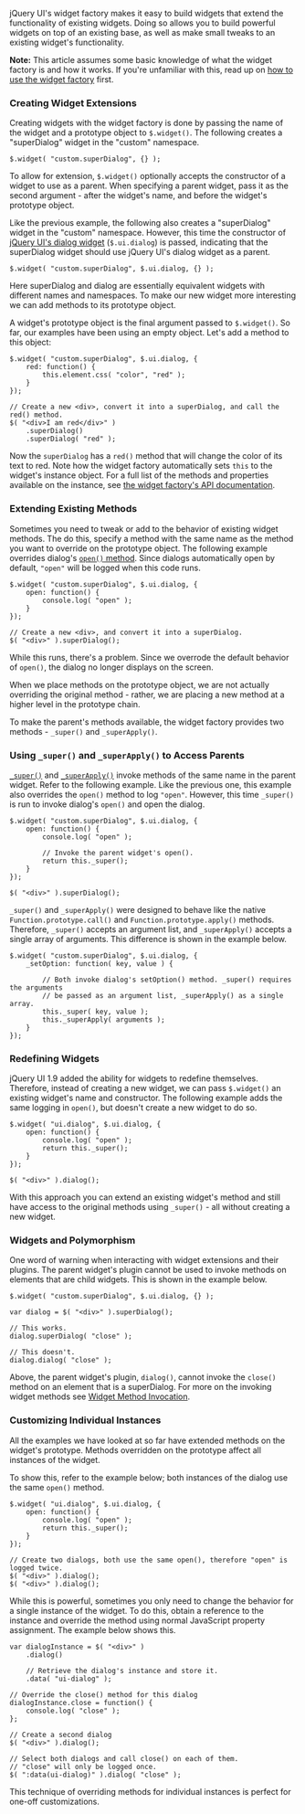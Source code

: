 <script>{
	"title": "Extending Widgets with the Widget Factory",
	"level": "advanced"
}</script>

jQuery UI's widget factory makes it easy to build widgets that extend the functionality of existing widgets. Doing so allows you to build powerful widgets on top of an existing base, as well as make small tweaks to an existing widget's functionality.

**Note:** This article assumes some basic knowledge of what the widget factory is and how it works. If you're unfamiliar with this, read up on [how to use the widget factory](/jquery-ui/widget-factory/how-to-use-the-widget-factory/) first.

### Creating Widget Extensions

Creating widgets with the widget factory is done by passing the name of the widget and a prototype object to `$.widget()`. The following creates a "superDialog" widget in the "custom" namespace.

```
$.widget( "custom.superDialog", {} );
```

To allow for extension, `$.widget()` optionally accepts the constructor of a widget to use as a parent. When specifying a parent widget, pass it as the second argument - after the widget's name, and before the widget's prototype object.

Like the previous example, the following also creates a "superDialog" widget in the "custom" namespace. However, this time the constructor of [jQuery UI's dialog widget](http://jqueryui.com/dialog/) (`$.ui.dialog`) is passed, indicating that the superDialog widget should use jQuery UI's dialog widget as a parent.

```
$.widget( "custom.superDialog", $.ui.dialog, {} );
```

Here superDialog and dialog are essentially equivalent widgets with different names and namespaces. To make our new widget more interesting we can add methods to its prototype object.

A widget's prototype object is the final argument passed to `$.widget()`. So far, our examples have been using an empty object. Let's add a method to this object:

```
$.widget( "custom.superDialog", $.ui.dialog, {
	red: function() {
		this.element.css( "color", "red" );
	}
});

// Create a new <div>, convert it into a superDialog, and call the red() method.
$( "<div>I am red</div>" )
	.superDialog()
	.superDialog( "red" );
```

Now the `superDialog` has a `red()` method that will change the color of its text to red. Note how the widget factory automatically sets `this` to the widget's instance object. For a full list of the methods and properties available on the instance, see [the widget factory's API documentation](http://api.jqueryui.com/jquery.widget/).

### Extending Existing Methods

Sometimes you need to tweak or add to the behavior of existing widget methods. The do this, specify a method with the same name as the method you want to override on the prototype object. The following example overrides dialog's [`open()` method](http://api.jqueryui.com/dialog/#method-open). Since dialogs automatically open by default, `"open"` will be logged when this code runs.

```
$.widget( "custom.superDialog", $.ui.dialog, {
	open: function() {
		console.log( "open" );
	}
});

// Create a new <div>, and convert it into a superDialog.
$( "<div>" ).superDialog();
```

While this runs, there's a problem. Since we overrode the default behavior of `open()`, the dialog no longer displays on the screen.

When we place methods on the prototype object, we are not actually overriding the original method - rather, we are placing a new method at a higher level in the prototype chain.

To make the parent's methods available, the widget factory provides two methods - `_super()` and `_superApply()`.

### Using `_super()` and `_superApply()` to Access Parents

[`_super()`](http://api.jqueryui.com/jquery.widget/#method-_super) and [`_superApply()`](http://api.jqueryui.com/jquery.widget/#method-_superApply) invoke methods of the same name in the parent widget. Refer to the following example. Like the previous one, this example also overrides the `open()` method to log `"open"`. However, this time `_super()` is run to invoke dialog's `open()` and open the dialog.

```
$.widget( "custom.superDialog", $.ui.dialog, {
	open: function() {
		console.log( "open" );

		// Invoke the parent widget's open().
		return this._super();
	}
});

$( "<div>" ).superDialog();
```

`_super()` and `_superApply()` were designed to behave like the native `Function.prototype.call()` and `Function.prototype.apply()` methods. Therefore, `_super()` accepts an argument list, and `_superApply()` accepts a single array of arguments. This difference is shown in the example below.

```
$.widget( "custom.superDialog", $.ui.dialog, {
	_setOption: function( key, value ) {

		// Both invoke dialog's setOption() method. _super() requires the arguments
		// be passed as an argument list, _superApply() as a single array.
		this._super( key, value );
		this._superApply( arguments );
	}
});
```

### Redefining Widgets

jQuery UI 1.9 added the ability for widgets to redefine themselves. Therefore, instead of creating a new widget, we can pass `$.widget()` an existing widget's name and constructor. The following example adds the same logging in `open()`, but doesn't create a new widget to do so.

```
$.widget( "ui.dialog", $.ui.dialog, {
	open: function() {
		console.log( "open" );
		return this._super();
	}
});

$( "<div>" ).dialog();
```

With this approach you can extend an existing widget's method and still have access to the original methods using `_super()` - all without creating a new widget.

### Widgets and Polymorphism

One word of warning when interacting with widget extensions and their plugins. The parent widget's plugin cannot be used to invoke methods on elements that are child widgets. This is shown in the example below.

```
$.widget( "custom.superDialog", $.ui.dialog, {} );

var dialog = $( "<div>" ).superDialog();

// This works.
dialog.superDialog( "close" );

// This doesn't.
dialog.dialog( "close" );
```

Above, the parent widget's plugin, `dialog()`, cannot invoke the `close()` method on an element that is a superDialog. For more on the invoking widget methods see [Widget Method Invocation](/jquery-ui/widget-factory/widget-method-invocation/).

### Customizing Individual Instances

All the examples we have looked at so far have extended methods on the widget's prototype. Methods overridden on the prototype affect all instances of the widget.

To show this, refer to the example below; both instances of the dialog use the same `open()` method.

```
$.widget( "ui.dialog", $.ui.dialog, {
	open: function() {
		console.log( "open" );
		return this._super();
	}
});

// Create two dialogs, both use the same open(), therefore "open" is logged twice.
$( "<div>" ).dialog();
$( "<div>" ).dialog();
```

While this is powerful, sometimes you only need to change the behavior for a single instance of the widget.  To do this, obtain a reference to the instance and override the method using normal JavaScript property assignment. The example below shows this.

```
var dialogInstance = $( "<div>" )
	.dialog()

	// Retrieve the dialog's instance and store it.
	.data( "ui-dialog" );

// Override the close() method for this dialog
dialogInstance.close = function() {
	console.log( "close" );
};

// Create a second dialog
$( "<div>" ).dialog();

// Select both dialogs and call close() on each of them.
// "close" will only be logged once.
$( ":data(ui-dialog)" ).dialog( "close" );
```

This technique of overriding methods for individual instances is perfect for one-off customizations.
